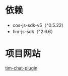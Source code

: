# 依赖  
* cos-js-sdk-v5（^0.5.22）
* tim-js-sdk（^2.6.6）

# 项目网站
[tim-chat-plugin](https://github.com/NotBerlin/tim-char-plugin/) 